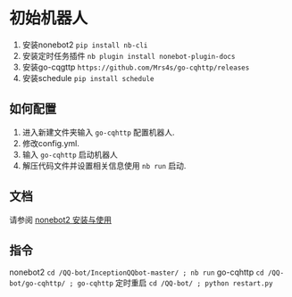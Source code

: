 # 初始机器人
1. 安装nonebot2 `pip install nb-cli`
2. 安装定时任务插件 `nb plugin install nonebot-plugin-docs`
3. 安装go-cqgttp `https://github.com/Mrs4s/go-cqhttp/releases`
4. 安装schedule `pip install schedule`
## 如何配置

1. 进入新建文件夹输入 `go-cqhttp` 配置机器人.
2. 修改config.yml.
3. 输入 `go-cqhttp` 启动机器人
4. 解压代码文件并设置相关信息使用 `nb run` 启动.

## 文档

请参阅 [nonebot2 安装与使用](https://blog.csdn.net/a1255652/article/details/117613037)

## 指令
nonebot2 `cd /QQ-bot/InceptionQQbot-master/ ; nb run`
go-cqhttp `cd /QQ-bot/go-cqhttp/ ; go-cqhttp`
定时重启 `cd /QQ-bot/ ; python restart.py`
